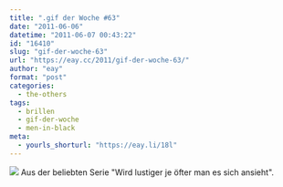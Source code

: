 ```yaml
---
title: ".gif der Woche #63"
date: "2011-06-06"
datetime: "2011-06-07 00:43:22"
id: "16410"
slug: "gif-der-woche-63"
url: "https://eay.cc/2011/gif-der-woche-63/"
author: "eay"
format: "post"
categories:
  - the-others
tags:
  - brillen
  - gif-der-woche
  - men-in-black
meta:
  - yourls_shorturl: "https://eay.li/18l"
---
```


![](https://eay.cc/uploads/2011/mib_sunglasses.gif) Aus der beliebten Serie "Wird lustiger je öfter man es sich ansieht".
